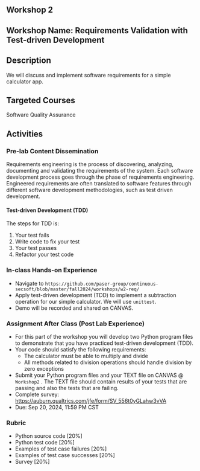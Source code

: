 ## Workshop 2

## Workshop Name: Requirements Validation with Test-driven Development 

## Description 

We will discuss and implement software requirements for a simple calculator app. 

## Targeted Courses 

Software Quality Assurance 

## Activities 

### Pre-lab Content Dissemination 

Requirements engineering is the process of discovering, analyzing, documenting and validating the requirements of the system. Each software development process goes through the phase of requirements engineering. Engineered requirements are often translated to software features through different software development methodologies, such as test driven development.    


#### Test-driven Development (TDD)

The steps for TDD is:

1. Your test fails 
2. Write code to fix your test 
3. Your test passes 
4. Refactor your test code 


### In-class Hands-on Experience 

- Navigate to `https://github.com/paser-group/continuous-secsoft/blob/master/fall2024/workshops/w2-req/`
- Apply test-driven development (TDD) to implement a subtraction operation for our simple calculator. We will use `unittest`. 
- Demo will be recorded and shared on CANVAS. 



### Assignment After Class (Post Lab Experience) 

- For this part of the workshop you will develop two Python program files to demonstrate that you have practiced test-driven development (TDD). 
- Your code should satisfy the following requirements:
  - The calculator must be able to multiply and divide
  - All methods related to division operations should handle division by zero exceptions
- Submit your Python program files and  your TEXT file on CANVAS @ `Workshop2` . The TEXT file should contain results of your tests that are passing and also the tests that are failing. 
- Complete survey: https://auburn.qualtrics.com/jfe/form/SV_556t0yGLahw3vVA
- Due: Sep 20, 2024, 11:59 PM CST 

### Rubric 

- Python source code [20%]
- Python test code [20%]
- Examples of test case failures [20%]
- Examples of test case successes [20%]
- Survey [20%]